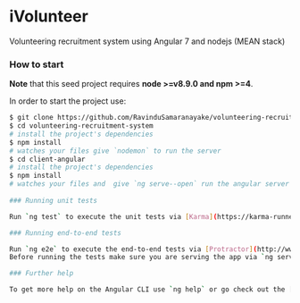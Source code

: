 # iVolunteer

Volunteering recruitment system using Angular 7 and nodejs (MEAN stack)

### How to start

**Note** that this seed project requires **node >=v8.9.0 and npm >=4**.

In order to start the project use:

```bash
$ git clone https://github.com/RavinduSamaranayake/volunteering-recruitment-system
$ cd volunteering-recruitment-system
# install the project's dependencies
$ npm install
# watches your files give `nodemon` to run the server
$ cd client-angular
# install the project's dependencies
$ npm install
# watches your files and  give `ng serve--open` run the angular server
 
### Running unit tests

Run `ng test` to execute the unit tests via [Karma](https://karma-runner.github.io).

### Running end-to-end tests

Run `ng e2e` to execute the end-to-end tests via [Protractor](http://www.protractortest.org/).
Before running the tests make sure you are serving the app via `ng serve`.

### Further help 

To get more help on the Angular CLI use `ng help` or go check out the [Angular CLI README](https://github.com/angular/angular-cli/blob/master/README.md).
